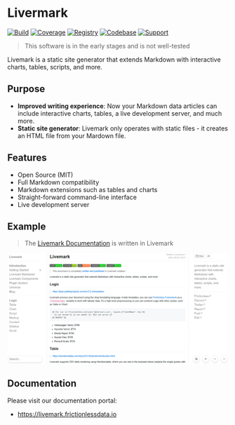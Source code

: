 # Livermark

[![Build](https://img.shields.io/github/workflow/status/frictionlessdata/livemark/general/main)](https://github.com/frictionlessdata/livemark/actions)
[![Coverage](https://img.shields.io/codecov/c/github/frictionlessdata/livemark/main)](https://codecov.io/gh/frictionlessdata/livemark)
[![Registry](https://img.shields.io/pypi/v/livemark.svg)](https://pypi.python.org/pypi/livemark)
[![Codebase](https://img.shields.io/badge/codebase-github-brightgreen)](https://github.com/frictionlessdata/livemark)
[![Support](https://img.shields.io/badge/support-discord-brightgreen)](https://discordapp.com/invite/Sewv6av)

> This software is in the early stages and is not well-tested

Livemark is a static site generator that extends Markdown with interactive charts, tables, scripts, and more.

## Purpose

- **Improved writing experience**: Now your Markdown data articles can include interactive charts, tables, a live development server, and much more.
- **Static site generator**: Livemark only operates with static files - it creates an HTML file from your Mardown file.

## Features

- Open Source (MIT)
- Full Markdown compatibility
- Markdown extensions such as tables and charts
- Straight-forward command-line interface
- Live development server

## Example

> The [Livemark Documentation](https://livemark.frictionlessdata.io) is written in Livemark

![Example](data/example.png)

## Documentation

Please visit our documentation portal:
- https://livemark.frictionlessdata.io
